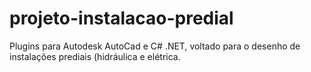 # projeto-instalacao-predial
Plugins para Autodesk AutoCad e C# .NET, voltado para o desenho de instalações prediais (hidráulica e elétrica.
